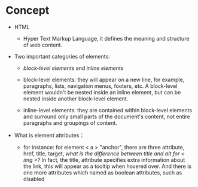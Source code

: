 # Concept

* HTML
  * Hyper Text Markup Language, it defines the meaning and structure of web content.

* Two important categories of elements:
  * *block-level elements* and *inline elements*
  
  * block-level elements: they will appear on a new line, for example, paragraphs, lists, navigation menus, footers, etc. A block-level element wouldn't be nested inside an inline element, but can be nested inside another block-level element.

  * inline-level elements: they are contained within block-level elements and surround only small parts of the document's content, not entire paragraphs and groupings of content.

* What is element attributes：
  * for instance: for element < a > "anchor", there are three attribute, href, title, target, *what is the difference between title and alt for < img >?*  In fact, the title, attribute specifies extra information about the link, this will appear as a tooltip when hovered over. And there is one more attributes which named as boolean attributes, such as disabled
